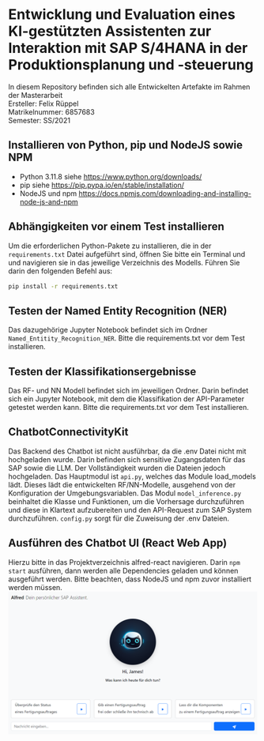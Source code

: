 # Entwicklung und Evaluation eines KI-gestützten Assistenten zur Interaktion mit SAP S/4HANA in der Produktionsplanung und -steuerung
In diesem Repository befinden sich alle Entwickelten Artefakte im Rahmen der Masterarbeit  
Ersteller: Felix Rüppel  
Matrikelnummer: 6857683  
Semester: SS/2021

## Installieren von Python, pip und NodeJS sowie NPM
- Python 3.11.8 siehe https://www.python.org/downloads/  
- pip siehe https://pip.pypa.io/en/stable/installation/  
- NodeJS und npm https://docs.npmjs.com/downloading-and-installing-node-js-and-npm

## Abhängigkeiten vor einem Test installieren
Um die erforderlichen Python-Pakete zu installieren, die in der `requirements.txt` Datei aufgeführt sind, öffnen Sie bitte ein Terminal und und navigieren sie in das jeweilige Verzeichnis des Modells. Führen Sie darin den folgenden Befehl aus:

```bash
pip install -r requirements.txt
```

## Testen der Named Entity Recognition (NER)
Das dazugehörige Jupyter Notebook befindet sich im Ordner ```Named_Entitity_Recognition_NER```. Bitte die requirements.txt vor dem Test installieren.

## Testen der Klassifikationsergebnisse
Das RF- und NN Modell befindet sich im jeweiligen Ordner. Darin befindet sich ein Jupyter Notebook, mit dem die Klassifikation der API-Parameter getestet werden kann. Bitte die requirements.txt vor dem Test installieren.

## ChatbotConnectivityKit
Das Backend des Chatbot ist nicht ausführbar, da die .env Datei nicht mit hochgeladen wurde. Darin befinden sich sensitive Zugangsdaten für das SAP sowie die LLM. Der Vollständigkeit wurden die Dateien jedoch hochgeladen. Das Hauptmodul ist ```api.py```, welches das Module load_models lädt. Dieses lädt die entwickelten RF/NN-Modelle, ausgehend von der Konfiguration der Umgebungsvariablen. Das Modul ```model_inference.py``` beinhaltet die Klasse und Funktionen, um die Vorhersage durchzuführen und diese in Klartext aufzubereiten und den API-Request zum SAP System durchzuführen. ```config.py``` sorgt für die Zuweisung der .env Dateien.

## Ausführen des Chatbot UI (React Web App)
Hierzu bitte in das Projektverzeichnis alfred-react navigieren. Darin ```npm start``` ausführen, dann werden alle Dependencies geladen und können ausgeführt werden. Bitte beachten, dass NodeJS und npm zuvor installiert werden müssen. <br>
![React Web App für den Chatbot Alfred](alfred_react.png "React Web App für den Chatbot Alfred")
